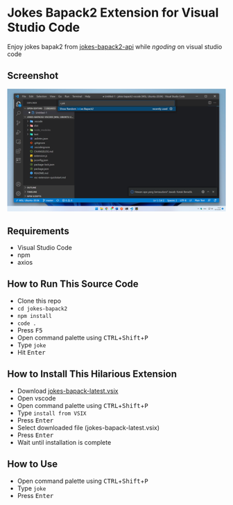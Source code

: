 # Jokes Bapack2 Extension for Visual Studio Code
Enjoy jokes bapak2 from [jokes-bapack2-api](https://github.com/andhikayuana/jokes-bapack2-api) while _ngoding_ on visual studio code

## Screenshot
![Screenshot Jokes Bapack2 Visual Studio Code Extension](/img/screenshot.png "Screenshot Jokes Bapack2 Visual Studio Code Extension")

## Requirements
- Visual Studio Code
- npm
- axios

## How to Run This Source Code
- Clone this repo
- ```cd jokes-bapack2```
- ```npm install```
- ```code .```
- Press <kbd>F5</kbd>
- Open command palette using <kbd>CTRL</kbd>+<kbd>Shift</kbd>+<kbd>P</kbd>
- Type ```joke```
- Hit <kbd>Enter</kbd>

## How to Install This Hilarious Extension
- Download [jokes-bapack-latest.vsix](dist/jokes-bapack-latest.vsix)
- Open vscode
- Open command palette using <kbd>CTRL</kbd>+<kbd>Shift</kbd>+<kbd>P</kbd>
- Type ```install from VSIX```
- Press <kbd>Enter</kbd>
- Select downloaded file (jokes-bapack-latest.vsix)
- Press <kbd>Enter</kbd>
- Wait until installation is complete

## How to Use
- Open command palette using <kbd>CTRL</kbd>+<kbd>Shift</kbd>+<kbd>P</kbd>
- Type ```joke```
- Press <kbd>Enter</kbd>

